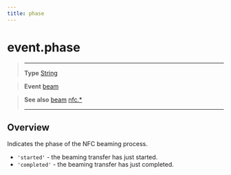 ```yaml
---
title: phase
---
```

# event.phase

> --------------------- ------------------------------------------------------------------------------------------
> __Type__              [String](https://docs.coronalabs.com/api/type/String.html)

> __Event__             [beam](/plugin/nfc/event/beam/)

> __See also__          [beam](/plugin/nfc/event/beam/)
>						[nfc.*](/plugin/nfc/)
> --------------------- ------------------------------------------------------------------------------------------

## Overview

Indicates the phase of the NFC beaming process.

- `'started'` - the beaming transfer has just started.
- `'completed'` - the beaming transfer has just completed.
